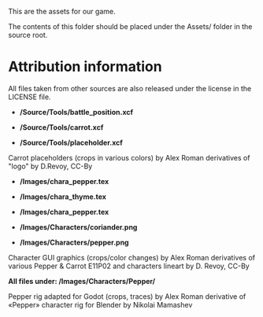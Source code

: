 This are the assets for our game.

The contents of this folder should be placed under the Assets/ folder in the source root.

# Attribution information
All files taken from other sources are also released under the license in the LICENSE file.

* **/Source/Tools/battle_position.xcf**

* **/Source/Tools/carrot.xcf**

* **/Source/Tools/placeholder.xcf**

Carrot placeholders (crops in various colors) by Alex Roman derivatives of 
"logo" by D.Revoy, CC-By 

* **/Images/chara_pepper.tex**

* **/Images/chara_thyme.tex**

* **/Images/chara_pepper.tex**

* **/Images/Characters/coriander.png**

* **/Images/Characters/pepper.png**

Character GUI graphics (crops/color changes) by Alex Roman derivatives of various Pepper & Carrot E11P02 and characters lineart by D. Revoy, CC-By

**All files under: /Images/Characters/Pepper/**

Pepper rig adapted for Godot (crops, traces) by Alex Roman derivative of «Pepper» character rig for Blender by Nikolai Mamashev
